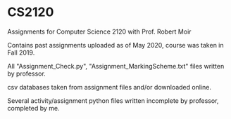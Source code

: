 # CS2120
Assignments for Computer Science 2120 with Prof. Robert Moir

Contains past assignments uploaded as of May 2020, course was taken in Fall 2019.

All "Assignment_Check.py", "Assignment_MarkingScheme.txt" files written by professor.

csv databases taken from assignment files and/or downloaded online.

Several activity/assignment python files written incomplete by professor, completed by me.
